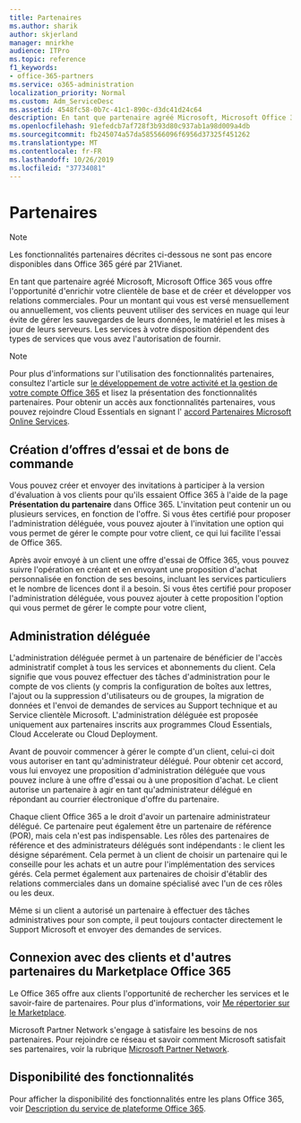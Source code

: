 ```yaml
---
title: Partenaires
ms.author: sharik
author: skjerland
manager: mnirkhe
audience: ITPro
ms.topic: reference
f1_keywords:
- office-365-partners
ms.service: o365-administration
localization_priority: Normal
ms.custom: Adm_ServiceDesc
ms.assetid: 4548fc58-0b7c-41c1-890c-d3dc41d24c64
description: En tant que partenaire agréé Microsoft, Microsoft Office 365 vous offre l'opportunité d'enrichir votre clientèle de base et de créer et développer vos relations commerciales. Pour un montant qui vous est versé mensuellement ou annuellement, vos clients peuvent utiliser des services en nuage qui leur évite de gérer les sauvegardes de leurs données, le matériel et les mises à jour de leurs serveurs. Les services à votre disposition dépendent des types de services que vous avez l'autorisation de fournir.
ms.openlocfilehash: 91efedcb7af728f3b93d80c937ab1a98d009a4db
ms.sourcegitcommit: fb245074a57da585566096f6956d37325f451262
ms.translationtype: MT
ms.contentlocale: fr-FR
ms.lasthandoff: 10/26/2019
ms.locfileid: "37734081"
---
```

# <a name="partners"></a>Partenaires

> [!NOTE]
> Les fonctionnalités partenaires décrites ci-dessous ne sont pas encore disponibles dans Office 365 géré par 21Vianet. 
  
En tant que partenaire agréé Microsoft, Microsoft Office 365 vous offre l'opportunité d'enrichir votre clientèle de base et de créer et développer vos relations commerciales. Pour un montant qui vous est versé mensuellement ou annuellement, vos clients peuvent utiliser des services en nuage qui leur évite de gérer les sauvegardes de leurs données, le matériel et les mises à jour de leurs serveurs. Les services à votre disposition dépendent des types de services que vous avez l'autorisation de fournir.
  
> [!NOTE]
> Pour plus d'informations sur l'utilisation des fonctionnalités partenaires, consultez l'article sur [le développement de votre activité et la gestion de votre compte Office 365](https://go.microsoft.com/fwlink/?LinkID=271614&amp;clcid=0x409) et lisez la présentation des fonctionnalités partenaires. Pour obtenir un accès aux fonctionnalités partenaires, vous pouvez rejoindre Cloud Essentials en signant l' [accord Partenaires Microsoft Online Services](https://go.microsoft.com/fwlink/p/?LinkId=285473). 
  
## <a name="create-trial-invitations-and-purchase-orders"></a>Création d’offres d’essai et de bons de commande

Vous pouvez créer et envoyer des invitations à participer à la version d'évaluation à vos clients pour qu'ils essaient Office 365 à l'aide de la page **Présentation du partenaire** dans Office 365. L'invitation peut contenir un ou plusieurs services, en fonction de l'offre. Si vous êtes certifié pour proposer l'administration déléguée, vous pouvez ajouter à l'invitation une option qui vous permet de gérer le compte pour votre client, ce qui lui facilite l'essai de Office 365. 
  
Après avoir envoyé à un client une offre d'essai de Office 365, vous pouvez suivre l'opération en créant et en envoyant une proposition d'achat personnalisée en fonction de ses besoins, incluant les services particuliers et le nombre de licences dont il a besoin. Si vous êtes certifié pour proposer l'administration déléguée, vous pouvez ajouter à cette proposition l'option qui vous permet de gérer le compte pour votre client,
  
## <a name="provide-delegated-administration"></a>Administration déléguée

L'administration déléguée permet à un partenaire de bénéficier de l'accès administratif complet à tous les services et abonnements du client. Cela signifie que vous pouvez effectuer des tâches d'administration pour le compte de vos clients (y compris la configuration de boîtes aux lettres, l'ajout ou la suppression d'utilisateurs ou de groupes, la migration de données et l'envoi de demandes de services au Support technique et au Service clientèle Microsoft. L'administration déléguée est proposée uniquement aux partenaires inscrits aux programmes Cloud Essentials, Cloud Accelerate ou Cloud Deployment.
  
Avant de pouvoir commencer à gérer le compte d'un client, celui-ci doit vous autoriser en tant qu'administrateur délégué. Pour obtenir cet accord, vous lui envoyez une proposition d'administration déléguée que vous pouvez inclure à une offre d'essai ou à une proposition d'achat. Le client autorise un partenaire à agir en tant qu'administrateur délégué en répondant au courrier électronique d'offre du partenaire.
  
Chaque client Office 365 a le droit d'avoir un partenaire administrateur délégué. Ce partenaire peut également être un partenaire de référence (POR), mais cela n'est pas indispensable. Les rôles des partenaires de référence et des administrateurs délégués sont indépendants : le client les désigne séparément. Cela permet à un client de choisir un partenaire qui le conseille pour les achats et un autre pour l'implémentation des services gérés. Cela permet également aux partenaires de choisir d'établir des relations commerciales dans un domaine spécialisé avec l'un de ces rôles ou les deux.
  
Même si un client a autorisé un partenaire à effectuer des tâches administratives pour son compte, il peut toujours contacter directement le Support Microsoft et envoyer des demandes de services.
  
## <a name="connect-with-customers-and-other-partners-in-the-office-365-marketplace"></a>Connexion avec des clients et d'autres partenaires du Marketplace Office 365

Le Office 365 offre aux clients l'opportunité de rechercher les services et le savoir-faire de partenaires. Pour plus d'informations, voir [Me répertorier sur le Marketplace](https://go.microsoft.com/fwlink/?LinkID=272019&amp;clcid=0x409).
  
Microsoft Partner Network s'engage à satisfaire les besoins de nos partenaires. Pour rejoindre ce réseau et savoir comment Microsoft satisfait ses partenaires, voir la rubrique [Microsoft Partner Network](https://go.microsoft.com/fwlink/?LinkID=272021&amp;clcid=0x409).
  
## <a name="feature-availability"></a>Disponibilité des fonctionnalités

Pour afficher la disponibilité des fonctionnalités entre les plans Office 365, voir [Description du service de plateforme Office 365](office-365-platform-service-description.md).
  